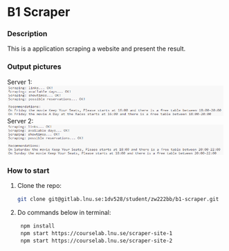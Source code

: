 # B1 Scraper

### Description
This is a application scraping a website and present the result.


### Output pictures
Server 1:  
<img src="src/public/img/server1.png" style="width:500px;height:70px;">   
Server 2:  
<img src="src/public/img/server2.png"  style="width:500px;height:70px;">



### How to start

1. Clone the repo:

   ```bash
   git clone git@gitlab.lnu.se:1dv528/student/zw222bb/b1-scraper.git    
   ```

2. Do commands below in terminal:

   ```bash
    npm install
    npm start https://courselab.lnu.se/scraper-site-1
    npm start https://courselab.lnu.se/scraper-site-2
   ```
